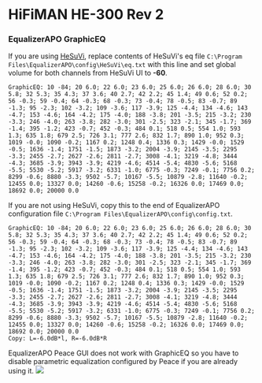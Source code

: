 # HiFiMAN HE-300 Rev 2
### EqualizerAPO GraphicEQ
If you are using [HeSuVi](https://sourceforge.net/projects/hesuvi/), replace contents of HeSuVi's eq file `C:\Program Files\EqualizerAPO\config\HeSuVi\eq.txt` with this line and set global volume for both channels from HeSuVi UI to **-60**.
```
GraphicEQ: 10 -84; 20 6.0; 22 6.0; 23 6.0; 25 6.0; 26 6.0; 28 6.0; 30 5.8; 32 5.3; 35 4.3; 37 3.6; 40 2.7; 42 2.2; 45 1.4; 49 0.6; 52 0.2; 56 -0.3; 59 -0.4; 64 -0.3; 68 -0.3; 73 -0.4; 78 -0.5; 83 -0.7; 89 -1.3; 95 -2.3; 102 -3.2; 109 -3.6; 117 -3.9; 125 -4.4; 134 -4.6; 143 -4.7; 153 -4.6; 164 -4.2; 175 -4.0; 188 -3.8; 201 -3.5; 215 -3.2; 230 -3.3; 246 -4.0; 263 -3.8; 282 -3.0; 301 -2.5; 323 -2.1; 345 -1.7; 369 -1.4; 395 -1.2; 423 -0.7; 452 -0.3; 484 0.1; 518 0.5; 554 1.0; 593 1.3; 635 1.8; 679 2.5; 726 3.1; 777 2.6; 832 1.7; 890 1.0; 952 0.3; 1019 -0.0; 1090 -0.2; 1167 0.2; 1248 0.4; 1336 0.3; 1429 -0.0; 1529 -0.5; 1636 -1.4; 1751 -1.5; 1873 -3.2; 2004 -3.9; 2145 -3.5; 2295 -3.3; 2455 -2.7; 2627 -2.6; 2811 -2.7; 3008 -4.1; 3219 -4.8; 3444 -4.3; 3685 -3.9; 3943 -3.9; 4219 -4.6; 4514 -5.4; 4830 -5.6; 5168 -5.5; 5530 -5.2; 5917 -3.2; 6331 -1.0; 6775 -0.3; 7249 -0.1; 7756 0.2; 8299 -0.6; 8880 -3.3; 9502 -5.7; 10167 -5.5; 10879 -2.8; 11640 -0.2; 12455 0.0; 13327 0.0; 14260 -0.6; 15258 -0.2; 16326 0.0; 17469 0.0; 18692 0.0; 20000 0.0
```
If you are not using HeSuVi, copy this to the end of EqualizerAPO configuration file `C:\Program Files\EqualizerAPO\config\config.txt`.
```
GraphicEQ: 10 -84; 20 6.0; 22 6.0; 23 6.0; 25 6.0; 26 6.0; 28 6.0; 30 5.8; 32 5.3; 35 4.3; 37 3.6; 40 2.7; 42 2.2; 45 1.4; 49 0.6; 52 0.2; 56 -0.3; 59 -0.4; 64 -0.3; 68 -0.3; 73 -0.4; 78 -0.5; 83 -0.7; 89 -1.3; 95 -2.3; 102 -3.2; 109 -3.6; 117 -3.9; 125 -4.4; 134 -4.6; 143 -4.7; 153 -4.6; 164 -4.2; 175 -4.0; 188 -3.8; 201 -3.5; 215 -3.2; 230 -3.3; 246 -4.0; 263 -3.8; 282 -3.0; 301 -2.5; 323 -2.1; 345 -1.7; 369 -1.4; 395 -1.2; 423 -0.7; 452 -0.3; 484 0.1; 518 0.5; 554 1.0; 593 1.3; 635 1.8; 679 2.5; 726 3.1; 777 2.6; 832 1.7; 890 1.0; 952 0.3; 1019 -0.0; 1090 -0.2; 1167 0.2; 1248 0.4; 1336 0.3; 1429 -0.0; 1529 -0.5; 1636 -1.4; 1751 -1.5; 1873 -3.2; 2004 -3.9; 2145 -3.5; 2295 -3.3; 2455 -2.7; 2627 -2.6; 2811 -2.7; 3008 -4.1; 3219 -4.8; 3444 -4.3; 3685 -3.9; 3943 -3.9; 4219 -4.6; 4514 -5.4; 4830 -5.6; 5168 -5.5; 5530 -5.2; 5917 -3.2; 6331 -1.0; 6775 -0.3; 7249 -0.1; 7756 0.2; 8299 -0.6; 8880 -3.3; 9502 -5.7; 10167 -5.5; 10879 -2.8; 11640 -0.2; 12455 0.0; 13327 0.0; 14260 -0.6; 15258 -0.2; 16326 0.0; 17469 0.0; 18692 0.0; 20000 0.0
Copy: L=-6.0dB*l, R=-6.0dB*R
```
EqualizerAPO Peace GUI does not work with GraphicEQ so you have to disable parametric equalization configured by Peace if you are already using it.
![](https://raw.githubusercontent.com/jaakkopasanen/AutoEq/master/results/Sonoma%20Model%20One/innerfidelity/onear/HiFiMAN%20HE-300%20Rev%202/HiFiMAN%20HE-300%20Rev%202.png)
